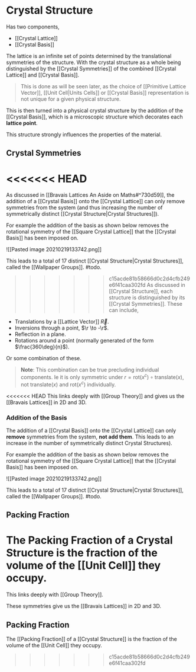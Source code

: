 # Crystal Structure

Has two components,

- [[Crystal Lattice]]
- [[Crystal Basis]]

The lattice is an infinite set of points determined by the translational symmetries of the structure. With the crystal structure as a whole being distinguished by the [[Crystal Symmetries]] of the combined [[Crystal Lattice]] and [[Crystal Basis]].

> This is done as will be seen later, as the choice of [[Primitive Lattice Vector]], [[Unit Cell|Units Cells]] or [[Crystal Basis]] representation is not unique for a given physical structure.

This is then turned into a physical crystal structure by the addition of the [[Crystal Basis]], which is a microscopic structure which decorates each **lattice point**.

This structure strongly influences the properties of the material.

## Crystal Symmetries

<<<<<<< HEAD
=======
As discussed in [[Bravais Lattices An Aside on Maths#^730d59]], the addition of a [[Crystal Basis]] onto the [[Crystal Lattice]] can only remove symmetries from the system (and thus increasing the number of symmetrically distinct [[Crystal Structure|Crystal Structures]]).

For example the addition of the basis as shown below removes the rotational symmetry of the [[Square Crystal Lattice]] that the [[Crystal Basis]] has been imposed on.

![[Pasted image 20210219133742.png]]

This leads to a total of 17 distinct [[Crystal Structure|Crystal Structures]], called the [[Wallpaper Groups]]. #todo.

>>>>>>> c15acde81b58666d0c2d4cfb249e6f41caa302fd
As discussed in [[Crystal Structure]], each structure is distinguished by its [[Crystal Symmetries]]. These can include,

- Translations by a [[Lattice Vector]] $\vec{R}$.
- Inversions through a point, $\r \to -\r$.
- Reflection in a plane.
- Rotations around a point (normally generated of the form $\frac{360\deg}{n}$).

Or some combination of these.

> **Note**: This combination can be true precluding individual components. Ie it is only symmetric under $r = \mathrm{rot}(x^c) \circ \mathrm{translate}(x)$, not $\mathrm{translate}(x)$ and $\mathrm{rot}(x^c)$ individually.

<<<<<<< HEAD
This links deeply with [[Group Theory]] and gives us the [[Bravais Lattices]] in 2D and 3D.

### Addition of the Basis

The addition of a [[Crystal Basis]] onto the [[Crystal Lattice]] can only **remove** symmetries from the system, **not add them**. This leads to an increase in the number of symmetrically distinct Crystal Structures).

For example the addition of the basis as shown below removes the rotational symmetry of the [[Square Crystal Lattice]] that the [[Crystal Basis]] has been imposed on.

![[Pasted image 20210219133742.png]]

This leads to a total of 17 distinct [[Crystal Structure|Crystal Structures]], called the [[Wallpaper Groups]]. #todo.

## Packing Fraction

The Packing Fraction of a Crystal Structure is the fraction of the volume of the [[Unit Cell]] they occupy.
=======
This links deeply with [[Group Theory]].

These symmetries give us the [[Bravais Lattices]] in 2D and 3D.

## Packing Fraction

The [[Packing Fraction]] of a [[Crystal Structure]] is the fraction of the volume of the [[Unit Cell]] they occupy.
>>>>>>> c15acde81b58666d0c2d4cfb249e6f41caa302fd
